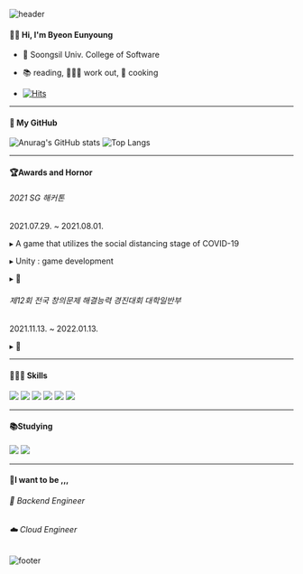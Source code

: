 ![header](https://capsule-render.vercel.app/api?type=Waving&color=auto&height=150&section=header)
<h4>🖐🏻 Hi, I'm Byeon Eunyoung </h4>


  - 🏫 Soongsil Univ. College of Software

   
  - 📚 reading, 🤸🏻‍♀️ work out, 🍳 cooking

  - [![Hits](https://hits.seeyoufarm.com/api/count/incr/badge.svg?url=https%3A%2F%2Fgithub.com%2Fbyeoneunyoung&count_bg=%238CBEEF&title_bg=%23555555&icon=&icon_color=%23E7E7E7&title=hits&edge_flat=false)](https://hits.seeyoufarm.com)
___
<h4>🚀 My GitHub</h4>

![Anurag's GitHub stats](https://github-readme-stats.vercel.app/api?username=byeoneunyoung&count_private=true&theme=tokyonight)
![Top Langs](https://github-readme-stats.vercel.app/api/top-langs/?username=byeoneunyoung&layout=compact&theme=dracula)
___


<h4>🏆Awards and Hornor </h4>

<h6>2021 SG 해커톤</h6>
2021.07.29. ~ 2021.08.01.

▸ A game that utilizes the social distancing stage of COVID-19

▸ Unity : game development

▸ 🥉


<h6>제12회 전국 창의문제 해결능력 경진대회 대학일반부</h6>
2021.11.13. ~ 2022.01.13.

▸ 🥉


___

<h4>👩🏻‍💻 Skills </h4>

<img src="https://img.shields.io/badge/C++-0067A3?style=flat-square&logo=C++&logoColor=white"/>  <img src="https://img.shields.io/badge/Spring-81C147?style=flat-square&logo=Spring&logoColor=white"/>  <img src="https://img.shields.io/badge/Java-007396?style=flat-square&logo=Java&logoColor=white"/>  <img src="https://img.shields.io/badge/JS-F7DF1E?style=flat-square&logo=JavaScript&logoColor=white"/>  <img src="https://img.shields.io/badge/TypeScript-3178C6?style=flat-square&logo=TypeScript&logoColor=white"/>  <img src="https://img.shields.io/badge/Node.js-43853D?style=for-the-badge&logo=node.js&logoColor=white">  

___
<h4>📚Studying </h4>

<img src="https://img.shields.io/badge/Jest-323330?style=for-the-badge&logo=Jest&logoColor=white">  <img src="https://img.shields.io/badge/Amazon_AWS-FF9900?style=for-the-badge&logo=amazonaws&logoColor=white">

___
<h4>🌳I want to be ,,,</h4>  

<h6>🎒 Backend Engineer</h6>
<h6>☁️ Cloud Engineer</h6>

![footer](https://capsule-render.vercel.app/api?type=Waving&color=auto&height=100&section=footer)


